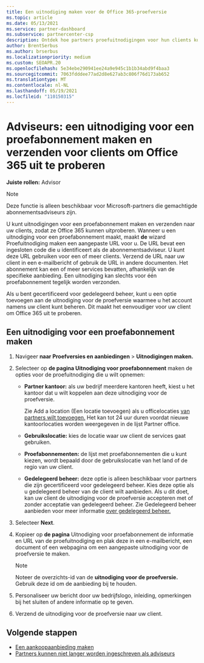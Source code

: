 ```yaml
---
title: Een uitnodiging maken voor de Office 365-proefversie
ms.topic: article
ms.date: 05/13/2021
ms.service: partner-dashboard
ms.subservice: partnercenter-csp
description: Ontdek hoe partners proefuitnodigingen voor hun clients kunnen maken en verzenden om Office 365 te proberen. Partners zijn vaak een geautoriseerde abonnementsadviseur.
author: BrentSerbus
ms.author: brserbus
ms.localizationpriority: medium
ms.custom: SEOAPR.20
ms.openlocfilehash: 5e34ebe290941ee24a9e945c1b1b34abd9f4baa3
ms.sourcegitcommit: 7063fdddee77ad2d8e627ab3c806f76d173ab652
ms.translationtype: MT
ms.contentlocale: nl-NL
ms.lasthandoff: 05/19/2021
ms.locfileid: "110150315"
---
```

# <a name="advisors-create-and-send-a-trial-invitation-for-clients-to-try-office-365"></a>Adviseurs: een uitnodiging voor een proefabonnement maken en verzenden voor clients om Office 365 uit te proberen


**Juiste rollen:** Advisor

> [!NOTE]
> Deze functie is alleen beschikbaar voor Microsoft-partners die gemachtigde abonnementsadviseurs zijn.

U kunt uitnodigingen voor een proefabonnement maken en verzenden naar uw clients, zodat ze Office 365 kunnen uitproberen. Wanneer u een uitnodiging voor een proefabonnement maakt, maakt **de** wizard Proefuitnodiging maken een aangepaste URL voor u. De URL bevat een ingesloten code die u identificeert als de abonnementsadviseur. U kunt deze URL gebruiken voor een of meer clients. Verzend de URL naar uw client in een e-mailbericht of gebruik de URL in andere documenten. Het abonnement kan een of meer services bevatten, afhankelijk van de specifieke aanbieding. Een uitnodiging kan slechts voor één proefabonnement tegelijk worden verzonden.

Als u bent gecertificeerd voor gedelegeerd beheer, kunt u een optie toevoegen aan de uitnodiging voor de proefversie waarmee u het account namens uw client kunt beheren. Dit maakt het eenvoudiger voor uw client om Office 365 uit te proberen.

## <a name="to-create-a-trial-invitation"></a>Een uitnodiging voor een proefabonnement maken

1. Navigeer **naar Proefversies en aanbiedingen**  >  **Uitnodigingen maken.**

2. Selecteer op **de pagina Uitnodiging voor proefabonnement** maken de opties voor de proefuitnodiging die u wilt opnemen:

    - **Partner kantoor:** als uw bedrijf meerdere kantoren heeft, kiest u het kantoor dat u wilt koppelen aan deze uitnodiging voor de proefversie.

        Zie Add a location (Een locatie toevoegen) als u officelocaties [van partners wilt toevoegen.](manage-locations.md) Het kan tot 24 uur duren voordat nieuwe kantoorlocaties worden weergegeven in de lijst Partner office.

    - **Gebruikslocatie:** kies de locatie waar uw client de services gaat gebruiken.
    - **Proefabonnementen:** de lijst met proefabonnementen die u kunt kiezen, wordt bepaald door de gebruikslocatie van het land of de regio van uw client.
    - **Gedelegeerd beheer:** deze optie is alleen beschikbaar voor partners die zijn gecertificeerd voor gedelegeerd beheer. Kies deze optie als u gedelegeerd beheer van de client wilt aanbieden. Als u dit doet, kan uw client de uitnodiging voor de proefversie accepteren met of zonder acceptatie van gedelegeerd beheer. Zie Gedelegeerd beheer aanbieden voor meer informatie [over gedelegeerd beheer.](customers-revoke-admin-privileges.md)

3. Selecteer **Next**.

4. Kopieer op **de pagina** Uitnodiging voor proefabonnement de informatie en URL van de proefuitnodiging en plak deze in een e-mailbericht, een document of een webpagina om een aangepaste uitnodiging voor de proefversie te maken.

    > [!NOTE]
    > Noteer de overzichts-id van de **uitnodiging voor de proefversie.** Gebruik deze id om de aanbieding bij te houden.

5. Personaliseer uw bericht door uw bedrijfslogo, inleiding, opmerkingen bij het sluiten of andere informatie op te geven.

6. Verzend de uitnodiging voor de proefversie naar uw client.

## <a name="next-steps"></a>Volgende stappen

- [Een aankoopaanbieding maken](advisor-create-a-purchase-offer.md)
- [Partners kunnen niet langer worden ingeschreven als adviseurs](advisors-no-csp.md)
